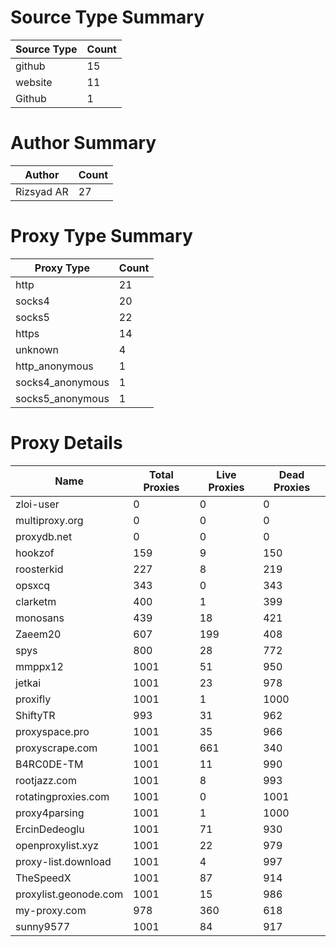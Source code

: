 # Source Type Summary

| Source Type | Count |
|-------------|-------|
| github | 15 |
| website | 11 |
| Github | 1 |


# Author Summary

| Author | Count |
|--------|-------|
| Rizsyad AR | 27 |


# Proxy Type Summary

| Proxy Type | Count |
|------------|-------|
| http | 21 |
| socks4 | 20 |
| socks5 | 22 |
| https | 14 |
| unknown | 4 |
| http_anonymous | 1 |
| socks4_anonymous | 1 |
| socks5_anonymous | 1 |


# Proxy Details

| Name | Total Proxies | Live Proxies | Dead Proxies |
|------|---------------|--------------|---------------|
| zloi-user | 0 | 0 | 0 |
| multiproxy.org | 0 | 0 | 0 |
| proxydb.net | 0 | 0 | 0 |
| hookzof | 159 | 9 | 150 |
| roosterkid | 227 | 8 | 219 |
| opsxcq | 343 | 0 | 343 |
| clarketm | 400 | 1 | 399 |
| monosans | 439 | 18 | 421 |
| Zaeem20 | 607 | 199 | 408 |
| spys | 800 | 28 | 772 |
| mmppx12 | 1001 | 51 | 950 |
| jetkai | 1001 | 23 | 978 |
| proxifly | 1001 | 1 | 1000 |
| ShiftyTR | 993 | 31 | 962 |
| proxyspace.pro | 1001 | 35 | 966 |
| proxyscrape.com | 1001 | 661 | 340 |
| B4RC0DE-TM | 1001 | 11 | 990 |
| rootjazz.com | 1001 | 8 | 993 |
| rotatingproxies.com | 1001 | 0 | 1001 |
| proxy4parsing | 1001 | 1 | 1000 |
| ErcinDedeoglu | 1001 | 71 | 930 |
| openproxylist.xyz | 1001 | 22 | 979 |
| proxy-list.download | 1001 | 4 | 997 |
| TheSpeedX | 1001 | 87 | 914 |
| proxylist.geonode.com | 1001 | 15 | 986 |
| my-proxy.com | 978 | 360 | 618 |
| sunny9577 | 1001 | 84 | 917 |
